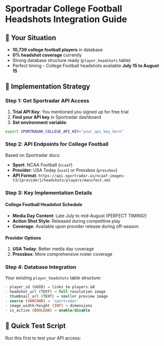 # Sportradar College Football Headshots Integration Guide

## 🎯 Your Situation
- **10,739 college football players** in database
- **0% headshot coverage** currently
- Strong database structure ready (`player_headshots` table)
- Perfect timing - College Football headshots available **July 15 to August 15**

## 🚀 Implementation Strategy

### Step 1: Get Sportradar API Access
1. **Trial API Key**: You mentioned you signed up for free trial
2. **Find your API key** in Sportradar dashboard
3. **Set environment variable**:
```bash
export SPORTRADAR_COLLEGE_API_KEY="your_api_key_here"
```

### Step 2: API Endpoints for College Football
Based on Sportradar docs:
- **Sport**: NCAA Football (`ncaaf`)
- **Provider**: USA Today (`usat`) or Pressbox (`pressbox`)
- **API Format**: `https://api.sportradar.us/ncaaf-images-t3/{provider}/headshots/players/manifest.xml`

### Step 3: Key Implementation Details

#### College Football Headshot Schedule
- **Media Day Content**: Late July to mid-August (PERFECT TIMING!)
- **Action Shot Style**: Released during competitive play
- **Coverage**: Available upon provider release during off-season

#### Provider Options
1. **USA Today**: Better media day coverage
2. **Pressbox**: More comprehensive roster coverage

### Step 4: Database Integration
Your existing `player_headshots` table structure:
```sql
- player_id (UUID) → links to players.id
- headshot_url (TEXT) → full resolution image
- thumbnail_url (TEXT) → smaller preview image  
- source (VARCHAR) → 'sportradar'
- image_width/height (INT) → dimensions
- is_active (BOOLEAN) → enable/disable
```

## 🔧 Quick Test Script

Run this first to test your API access:
